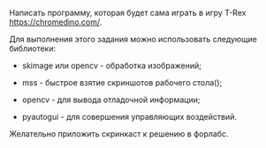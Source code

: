 Написать программу, которая будет сама играть в игру T-Rex https://chromedino.com/.

Для выполнения этого задания можно использовать следующие библиотеки:

* skimage или opencv - обработка изображений;

* mss - быстрое взятие скриншотов рабочего стола();

* opencv - для вывода отладочной информации;

* pyautogui - для совершения управляющих воздействий.

Желательно приложить скринкаст к решению в форлабс.